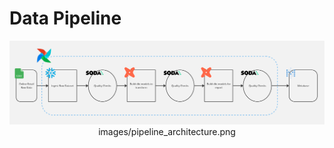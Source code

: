# Data Pipeline
<div align="center">

![Airflow pipeline design](docs\images\pipeline_architecture.png)
images/pipeline_architecture.png
</div>
